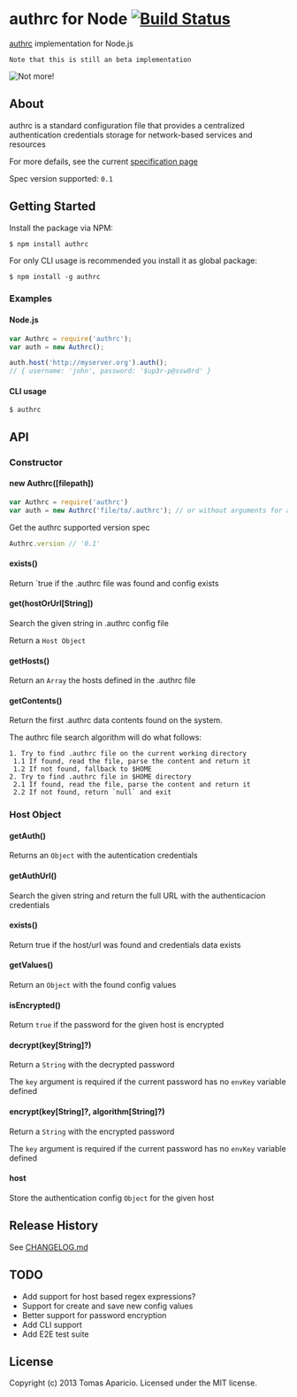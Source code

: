 # authrc for Node [![Build Status](https://secure.travis-ci.org/h2non/node-authrc.png?branch=master)](http://travis-ci.org/h2non/node-authrc)

[authrc](http://github.com/adesisnetlife/authrc) implementation for Node.js

`Note that this is still an beta implementation`

![Not more!](http://memecrunch.com/meme/8DEQ/realized-this-when-i-forgot-my-password/image.png|width=280px)

## About

authrc is a standard configuration file that provides a centralized authentication credentials storage for network-based services and resources

For more defails, see the current [specification page](http://github.com/adesisnetlife/authrc)

Spec version supported: `0.1`

## Getting Started

Install the package via NPM: 

```
$ npm install authrc
```

For only CLI usage is recommended you install it as global package:

```
$ npm install -g authrc
```

### Examples

#### Node.js

```javascript
var Authrc = require('authrc');
var auth = new Authrc();

auth.host('http://myserver.org').auth();
// { username: 'john', password: '$up3r-p@ssw0rd' }
```

#### CLI usage

```
$ authrc 
```

## API

### Constructor

#### new Authrc([filepath])

```js
var Authrc = require('authrc')
var auth = new Authrc('file/to/.authrc'); // or without arguments for auto discovering
```

Get the authrc supported version spec
```js
Authrc.version // '0.1'
```
#### exists()

Return `true if the .authrc file was found and config exists

#### get(hostOrUrl[String])

Search the given string in .authrc config file

Return a `Host Object`

#### getHosts()

Return an `Array` the hosts defined in the .authrc file

#### getContents()

Return the first .authrc data contents found on the system.

The authrc file search algorithm will do what follows:

```
1. Try to find .authrc file on the current working directory
 1.1 If found, read the file, parse the content and return it
 1.2 If not found, fallback to $HOME
2. Try to find .authrc file in $HOME directory
 2.1 If found, read the file, parse the content and return it
 2.2 If not found, return `null` and exit
```

### Host Object

#### getAuth()

Returns an `Object` with the autentication credentials

#### getAuthUrl()

Search the given string and return the full URL with the authenticacion credentials

#### exists()

Return true if the host/url was found and credentials data exists

#### getValues()

Return an `Object` with the found config values

#### isEncrypted()

Return `true` if the password for the given host is encrypted

#### decrypt(key[String]?)

Return a `String` with the decrypted password

The `key` argument is required if the current password has no `envKey` variable defined

#### encrypt(key[String]?, algorithm[String]?)

Return a `String` with the encrypted password

The `key` argument is required if the current password has no `envKey` variable defined

#### host

Store the authentication config `Object` for the given host

## Release History

See [CHANGELOG.md](https://github.com/h2non/node-authrc/blob/master/CHANGELOG.md)

## TODO

- Add support for host based regex expressions?
- Support for create and save new config values
- Better support for password encryption
- Add CLI support
- Add E2E test suite

## License

Copyright (c) 2013 Tomas Aparicio. 
Licensed under the MIT license.
